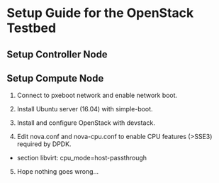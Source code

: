 # Setup Guide for the OpenStack Testbed #

## Setup Controller Node ##


## Setup Compute Node ##

1. Connect to pxeboot network and enable network boot.

2. Install Ubuntu server (16.04) with simple-boot.

3. Install and configure OpenStack with devstack.

4. Edit nova.conf and nova-cpu.conf to enable CPU features (>SSE3) required by DPDK.

  - section libvirt:  cpu_mode=host-passthrough


5. Hope nothing goes wrong...
